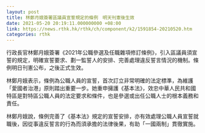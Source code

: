 ```yaml
---
layout: post
title: 林鄭月娥簽署區議員宣誓規定的條例　明天刊憲後生效
date: 2021-05-20 20:19:11.000000000 +08:00
link: https://news.rthk.hk/rthk/ch/component/k2/1591854-20210520.htm
categories: rthk
---
```


行政長官林鄭月娥簽署《2021年公職參選及任職雜項修訂條例》，引入區議員須宣誓的規定，明確宣誓要求、劃一監誓人的安排、完善處理違反誓言情況的機制。條例明日刊憲公布，之後正式生效。

林鄭月娥表示，條例為公職人員的宣誓，首次訂立非常明確的法定標準，為維護「愛國者治港」原則踏出重要一步。她重申擁護《基本法》，效忠中華人民共和國特區是對特區公職人員的法定要求和條件，也是參選或出任公職人士的根本義務和責任。

林鄭月娥說，條例完善了《基本法》規定的宣誓安排，亦有效處理公職人員宣誓就職後，因從事違反誓言的行為而須承擔的法律後果，有助「一國兩制」貫徹實施。
